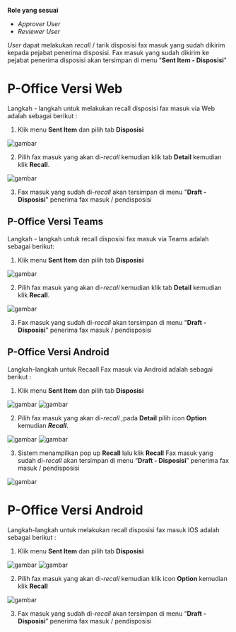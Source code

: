 **Role yang sesuai**

- *Approver User*
- *Reviewer User*

*User* dapat melakukan *recall* / tarik disposisi fax masuk yang sudah dikirim kepada pejabat penerima disposisi. Fax masuk yang sudah dikirim ke pejabat penerima disposisi akan tersimpan di menu "**Sent Item - Disposisi**" 

# **P-Office Versi Web**

Langkah - langkah untuk melakukan recall disposisi fax masuk via Web adalah sebagai berikut :

1. Klik menu **Sent Item** dan pilih tab **Disposisi**

![gambar](FaxMasuk/FM_WEB/Recall01.png) 

2. Pilih fax masuk yang akan di-*recall* kemudian klik tab **Detail** kemudian klik **Recall**.
   
![gambar](FaxMasuk/FM_WEB/Recall02.png) 

3. Fax masuk yang sudah di-*recall* akan tersimpan di menu "**Draft - Disposisi**" penerima fax masuk / pendisposisi

## **P-Office Versi Teams**

Langkah - langkah untuk recall disposisi fax masuk via Teams adalah sebagai berikut: 

1. Klik menu **Sent Item** dan pilih tab **Disposisi**

![gambar](FaxMasuk/FM_Teams/FM47.png)

2. Pilih fax masuk yang akan di-*recall* kemudian klik tab **Detail** kemudian klik **Recall**.

![gambar](FaxMasuk/FM_Teams/FM49.png)

3. Fax masuk yang sudah di-*recall* akan tersimpan di menu "**Draft - Disposisi**" penerima fax masuk / pendisposisi


## **P-Office Versi Android**

Langkah-langkah untuk Recaall Fax masuk via Android adalah sebagai berikut :

1. Klik menu **Sent Item** dan pilih tab **Disposisi**

![gambar](FaxMasuk/FM_Android/Recalldisposisi/A01.jpg) ![gambar](FaxMasuk/FM_Android/Recalldisposisi/A02.jpg)

2. Pilih fax masuk yang akan di-_recall_ ,pada **Detail** pilih icon **Option** kemudian **_Recall_.**

![gambar](FaxMasuk/FM_Android/Recalldisposisi/A03.jpg) ![gambar](FaxMasuk/FM_Android/Recalldisposisi/A04.jpg)

3. Sistem menampilkan pop up **Recall** lalu klik **Recall** Fax masuk yang sudah di-_recall_ akan tersimpan di menu “**Draft - Disposisi**” penerima fax masuk / pendisposisi

![gambar](FaxMasuk/FM_Android/Recalldisposisi/A05.jpg)


# **P-Office Versi Android**

Langkah-langkah untuk melakukan recall disposisi fax masuk IOS adalah sebagai berikut :

1. Klik menu **Sent Item** dan pilih tab **Disposisi**

![gambar](FaxMasuk/FM_IOS/FM-37.1.png) ![gambar](FaxMasuk/FM_IOS/FM-37.2.png) 

2. Pilih fax masuk yang akan di-_recall_ kemudian klik icon **Option** kemudian klik **Recall**

![gambar](FaxMasuk/FM_IOS/FM-38.png)

3. Fax masuk yang sudah di-_recall_ akan tersimpan di menu “**Draft - Disposisi**” penerima fax masuk / pendisposisi
